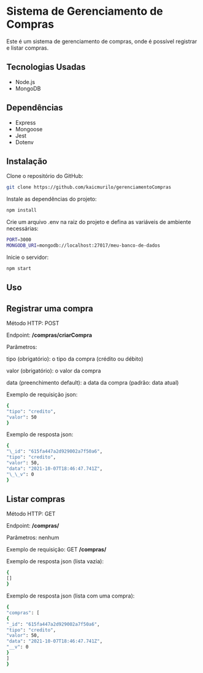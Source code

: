 # Sistema de Gerenciamento de Compras

Este é um sistema de gerenciamento de compras, onde é possível registrar e listar compras.


## Tecnologias Usadas

* Node.js
* MongoDB


## Dependências

* Express
* Mongoose
* Jest
* Dotenv


## Instalação

Clone o repositório do GitHub:

```bash
git clone https://github.com/kaicmurilo/gerenciamentoCompras
```

Instale as dependências do projeto:

```bash
npm install
```

Crie um arquivo .env na raiz do projeto e defina as variáveis de ambiente necessárias:

```bash
PORT=3000
MONGODB_URI=mongodb://localhost:27017/meu-banco-de-dados
```

Inicie o servidor:

```bash
npm start
```

## Uso

## Registrar uma compra

Método HTTP: POST

Endpoint: **/compras/criarCompra**

Parâmetros:

tipo (obrigatório): o tipo da compra (crédito ou débito)

valor (obrigatório): o valor da compra

data (preenchimento default): a data da compra (padrão: data atual)


Exemplo de requisição json:

```bash
{
"tipo": "credito",
"valor": 50
}
```

Exemplo de resposta json:

```bash
{
"\_id": "615fa447a2d929002a7f50a6",
"tipo": "credito",
"valor": 50,
"data": "2021-10-07T18:46:47.741Z",
"\_\_v": 0
}
```

## Listar compras

Método HTTP: GET

Endpoint: **/compras/**

Parâmetros: nenhum

Exemplo de requisição: GET **/compras/**

Exemplo de resposta json (lista vazia):

```bash
{
[]
}
```

Exemplo de resposta json (lista com uma compra):

```bash
{
"compras": [
{
"_id": "615fa447a2d929002a7f50a6",
"tipo": "credito",
"valor": 50,
"data": "2021-10-07T18:46:47.741Z",
"__v": 0
}
]
}
```
